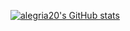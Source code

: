 [![alegria20's GitHub stats](https://github-readme-stats.vercel.app/api?username=alegria20)](https://github.com/alegria20/alegria20)
